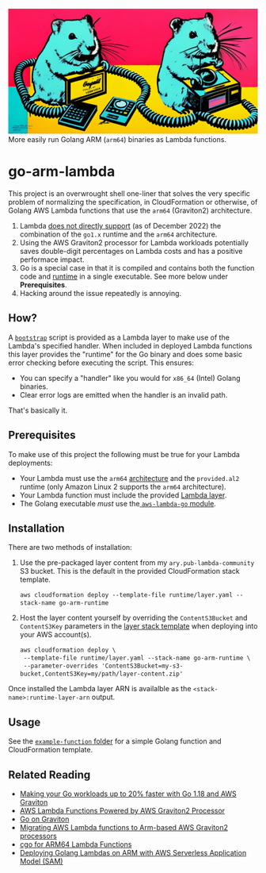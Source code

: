 <img src="docs/banner.png"
     alt="Gophers">More easily run Golang ARM (`arm64`) binaries as Lambda functions.

# go-arm-lambda

This project is an overwrought shell one-liner that solves the very specific problem of normalizing the specification, in CloudFormation or otherwise, of Golang AWS Lambda functions that use the `arm64` (Graviton2) architecture.

1. Lambda [does not directly support](https://docs.aws.amazon.com/lambda/latest/dg/lambda-runtimes.html) (as of December 2022) the combination of the `go1.x` runtime and the `arm64` architecture.
2. Using the AWS Graviton2 processor for Lambda workloads potentially saves double-digit percentages on Lambda costs and has a positive performace impact.
3. Go is a special case in that it is compiled and contains both the function code and [runtime](https://docs.aws.amazon.com/lambda/latest/dg/runtimes-api.html) in a single executable. See more below under **Prerequisites**.
4. Hacking around the issue repeatedly is annoying.

## How?

A [`bootstrap`](runtime/src/bootstrap) script is provided as a Lambda layer to make use of the Lambda's specified handler. When included in deployed Lambda functions this layer provides the "runtime" for the Go binary and does some basic error checking before executing the script. This ensures:

- You can specify a "handler" like you would for `x86_64` (Intel) Golang binaries.
- Clear error logs are emitted when the handler is an invalid path.

That's basically it.

## Prerequisites

To make use of this project the following must be true for your Lambda deployments:

- Your Lambda must use the `arm64` [architecture](https://docs.aws.amazon.com/lambda/latest/dg/foundation-arch.html) and the `provided.al2` runtime (only Amazon Linux 2 supports the `arm64` architecture).
- Your Lambda function must include the provided [Lambda layer](https://docs.aws.amazon.com/lambda/latest/dg/gettingstarted-concepts.html#gettingstarted-concepts-layer).
- The Golang executable *must* use the[ `aws-lambda-go` module](https://github.com/aws/aws-lambda-go).

## Installation

There are two methods of installation:

1. Use the pre-packaged layer content from my `ary.pub-lambda-community` S3 bucket. This is the default in the provided CloudFormation stack template.
   ```shell
   aws cloudformation deploy --template-file runtime/layer.yaml --stack-name go-arm-runtime
   ```

2. Host the layer content yourself by overriding the `ContentS3Bucket` and `ContentS3Key` parameters in the [layer stack template](runtime/layer.yaml) when deploying into your AWS account(s).
   ```shell
   aws cloudformation deploy \
   	--template-file runtime/layer.yaml --stack-name go-arm-runtime \
   	--parameter-overrides 'ContentS3Bucket=my-s3-bucket,ContentS3Key=my/path/layer-content.zip'
   ```

Once installed the Lambda layer ARN is availalble as the `<stack-name>:runtime-layer-arn` output.

## Usage

See the [`example-function` folder](example-function/) for a simple Golang function and CloudFormation template.

## Related Reading

- [Making your Go workloads up to 20% faster with Go 1.18 and AWS Graviton](https://aws.amazon.com/blogs/compute/making-your-go-workloads-up-to-20-faster-with-go-1-18-and-aws-graviton/)
- [AWS Lambda Functions Powered by AWS Graviton2 Processor](https://aws.amazon.com/blogs/aws/aws-lambda-functions-powered-by-aws-graviton2-processor-run-your-functions-on-arm-and-get-up-to-34-better-price-performance/)
- [Go on Graviton](https://github.com/aws/aws-graviton-getting-started/blob/main/golang.md)
- [Migrating AWS Lambda functions to Arm-based AWS Graviton2 processors](https://aws.amazon.com/blogs/compute/migrating-aws-lambda-functions-to-arm-based-aws-graviton2-processors/)
- [cgo for ARM64 Lambda Functions](https://awsteele.com/blog/2021/10/17/cgo-for-arm64-lambda-functions.html)
- [Deploying Golang Lambdas on ARM with AWS Serverless Application Model (SAM)](https://github.com/aws-samples/sessions-with-aws-sam/tree/master/go-al2)
